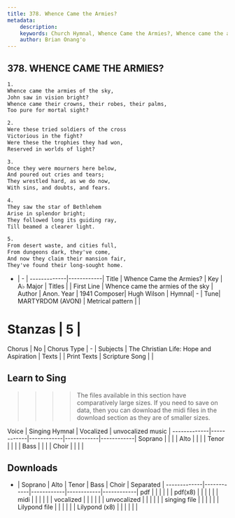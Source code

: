 ```yaml
---
title: 378. Whence Came the Armies?
metadata:
    description: 
    keywords: Church Hymnal, Whence Came the Armies?, Whence came the armies of the sky, 
    author: Brian Onang'o
---
```



## 378. WHENCE CAME THE ARMIES?

```txt
1.
Whence came the armies of the sky, 
John saw in vision bright? 
Whence came their crowns, their robes, their palms, 
Too pure for mortal sight? 

2.
Were these tried soldiers of the cross 
Victorious in the fight? 
Were these the trophies they had won, 
Reserved in worlds of light? 

3.
Once they were mourners here below, 
And poured out cries and tears; 
They wrestled hard, as we do now, 
With sins, and doubts, and fears. 

4.
They saw the star of Bethlehem 
Arise in splendor bright; 
They followed long its guiding ray, 
Till beamed a clearer light. 

5.
From desert waste, and cities full, 
From dungeons dark, they've come, 
And now they claim their mansion fair, 
They've found their long-sought home.
```

- |   -  |
-------------|------------|
Title | Whence Came the Armies? |
Key | A♭ Major |
Titles |  |
First Line | Whence came the armies of the sky |
Author | Anon.
Year | 1941
Composer| Hugh Wilson |
Hymnal|  - |
Tune| MARTYRDOM (AVON) |
Metrical pattern | |
# Stanzas | 5 |
Chorus | No |
Chorus Type | - |
Subjects | The Christian Life: Hope and Aspiration |
Texts |  |
Print Texts | 
Scripture Song |  |
  
## Learn to Sing

>>>> The files available in this section have comparatively large sizes. If you need to save on data, then you can download the midi files in the download section as they are of smaller sizes.

Voice |  Singing Hymnal | Vocalized | unvocalized music |
-------------|------------|------------|------------|------------|
Soprano | | | |
Alto | | | |
Tenor | | | |
Bass | | | |
Choir | | | |

## Downloads

- |  Soprano | Alto | Tenor | Bass | Choir | Separated |
-------------|------------|------------|------------|------------|
pdf | | | | | |
pdf(x8) | | | | | |
midi | | | | | |
vocalized | | | | | |
unvocalized | | | | | |
singing file | | | | | |
Lilypond file | | | | | |
Lilypond (x8) | | | | | |
  